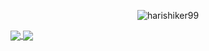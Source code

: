 <!--### Hi there 👋-->

<p align="center"> <img src="https://komarev.com/ghpvc/?username=harishiker99&label=Profile%20views&color=0e75b6&style=flat" alt="harishiker99" /> </p>

<!--
**harishiker99/harishiker99** is a ✨ _special_ ✨ repository because its `README.md` (this file) appears on your GitHub profile.

Here are some ideas to get you started:

- 🔭 I’m currently working on ...
- 🌱 I’m currently learning ...
- 👯 I’m looking to collaborate on ...
- 🤔 I’m looking for help with ...
- 💬 Ask me about ...
- 📫 How to reach me: ...
- 😄 Pronouns: ...
- ⚡ Fun fact: ...
-->

<a href="https://github.com/harishiker99/convoychat" align="center">
  <img align="center" src="https://github-stats-xi-nine.vercel.app/api/top-langs?username=harishiker99&layout=compact&langs_count=8&theme=react&hide=jupyter%20notebook&locale=en" />
</a>

<a href="https://github.com/harishiker99/github-readme-stats" align="center">
  <img align="center" src="https://github-stats-xi-nine.vercel.app/api?username=harishiker99&theme=react" />
</a>


